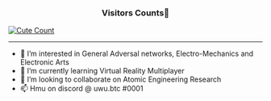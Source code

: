 <h3 align="center">Visitors Counts👀</h3>
<a href="https://github.com/nekwo"><img alt="Cute Count" src="https://count.getloli.com/get/@TeleAdder?theme=rule34" /></a>

-----------------------------------------------------------------------------------------------
- 👀 I’m interested in General Adversal networks, Electro-Mechanics and Electronic Arts
- 🌱 I’m currently learning Virtual Reality Multiplayer
- 💞️ I’m looking to collaborate on Atomic Engineering Research
- 📫 Hmu on discord @ uwu.btc #0001

<!---
ptrKami/ptrKami is a ✨ special ✨ repository because its `README.md` (this file) appears on your GitHub profile.
You can click the Preview link to take a look at your changes.
--->
